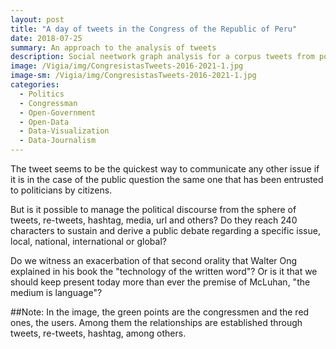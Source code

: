 ```yaml
---
layout: post
title: "A day of tweets in the Congress of the Republic of Peru"
date: 2018-07-25
summary: An approach to the analysis of tweets
description: Social neetwork graph analysis for a corpus tweets from politics.
image: /Vigia/img/CongresistasTweets-2016-2021-1.jpg
image-sm: /Vigia/img/CongresistasTweets-2016-2021-1.jpg
categories:
  - Politics  
  - Congressman
  - Open-Government
  - Open-Data
  - Data-Visualization
  - Data-Journalism
---
```


The tweet seems to be the quickest way to communicate any other issue if it is in the case of the public question the same one that has been entrusted to politicians by citizens.

But is it possible to manage the political discourse from the sphere of tweets, re-tweets, hashtag, media, url and others? Do they reach 240 characters to sustain and derive a public debate regarding a specific issue, local, national, international or global?

Do we witness an exacerbation of that second orality that Walter Ong explained in his book the "technology of the written word"? Or is it that we should keep present today more than ever the premise of McLuhan, "the medium is language"?

##Note: In the image, the green points are the congressmen and the red ones, the users. Among them the relationships are established through tweets, re-tweets, hashtag, among others.
